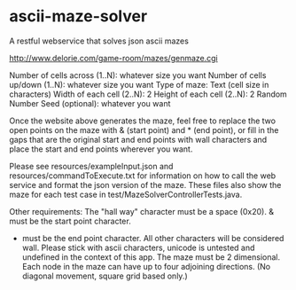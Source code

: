 # ascii-maze-solver
A restful webservice that solves json ascii mazes

http://www.delorie.com/game-room/mazes/genmaze.cgi

Number of cells across (1..N): whatever size you want
Number of cells up/down (1..N): whatever size you want
Type of maze: Text (cell size in characters)
Width of each cell (2..N): 2
Height of each cell (2..N): 2
Random Number Seed (optional): whatever you want

Once the website above generates the maze, feel free to replace the two open
points on the maze with & (start point) and * (end point), or fill in the
gaps that are the original start and end points with wall characters and
place the start and end points wherever you want.

Please see resources/exampleInput.json and resources/commandToExecute.txt for 
information on how to call the web service and format the json version of 
the maze.  These files also show the maze for each test case in 
test/MazeSolverControllerTests.java.

Other requirements:
The "hall way" character must be a space (0x20).
& must be the start point character.
* must be the end point character.
All other characters will be considered wall.
Please stick with ascii characters, unicode is untested and undefined
in the context of this app.
The maze must be 2 dimensional.
Each node in the maze can have up to four adjoining directions.
    (No diagonal movement, square grid based only.)

